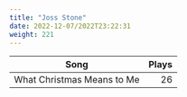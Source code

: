 ```yaml
---
title: "Joss Stone"
date: 2022-12-07/2022T23:22:31
weight: 221
---
```




 Song | Plays 
----- | -----:
What Christmas Means to Me | 26
